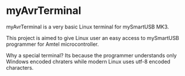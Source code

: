 # myAvrTerminal

myAvrTerminal is a very basic Linux terminal for mySmartUSB MK3.

This project is aimed to give Linux user an easy access
to mySmartUSB programmer for Amtel microcontroller.

Why a special terminal? Its because the programmer understands
only Windows encoded chraters while modern Linux uses utf-8
encoded characters.
